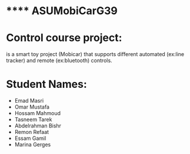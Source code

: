 # **** ASUMobiCarG39
# Control course project:
is a smart toy project (Mobicar) that supports different automated (ex:line tracker) and remote (ex:bluetooth) controls.
# Student Names:
* Emad Masri
* Omar Mustafa
* Hossam Mahmoud
* Tasneem Tarek
* Abdelrahman Bishr
* Remon Refaat
* Essam Gamil
* Marina Gerges

